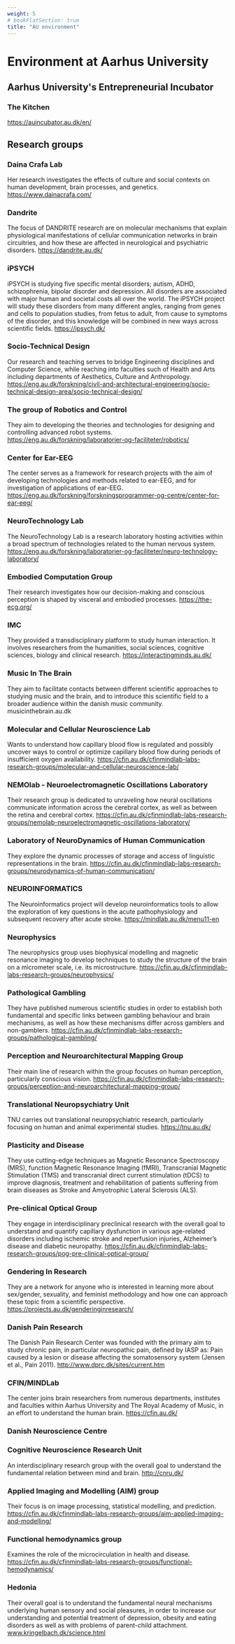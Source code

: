 ```yaml
---
weight: 5
# bookFlatSection: true
title: "AU environment"
---
```


# Environment at Aarhus University

## Aarhus University's Entrepreneurial Incubator
### The Kitchen
https://auincubator.au.dk/en/

## Research groups
### Daina Crafa Lab
Her research investigates the effects of culture and social contexts on human development, brain processes, and genetics.
https://www.dainacrafa.com/

### Dandrite
The focus of DANDRITE research are on molecular mechanisms that explain physiological manifestations of cellular communication networks in brain circuitries, and how these are affected in neurological and psychiatric disorders.
https://dandrite.au.dk/

### iPSYCH
iPSYCH is studying five specific mental disorders; autism, ADHD, schizophrenia, bipolar disorder and depression. All disorders are associated with major human and societal costs all over the world. The iPSYCH project will study these disorders from many different angles, ranging from genes and cells to population studies, from fetus to adult, from cause to symptoms of the disorder, and this knowledge will be combined in new ways across scientific fields.
https://ipsych.dk/

### Socio-Technical Design
Our research and teaching serves to bridge Engineering disciplines and Computer Science, while reaching into faculties such of Health and Arts including departments of Aesthetics, Culture and Anthropology.
https://eng.au.dk/forskning/civil-and-architectural-engineering/socio-technical-design-area/socio-technical-design/

### The group of Robotics and Control
They aim to developing the theories and technologies for designing and controlling advanced robot systems.
https://eng.au.dk/forskning/laboratorier-og-faciliteter/robotics/

### Center for Ear-EEG
The center serves as a framework for research projects with the aim of developing technologies and methods related to ear-EEG, and for investigation of applications of ear-EEG.
https://eng.au.dk/forskning/forskningsprogrammer-og-centre/center-for-ear-eeg/

### NeuroTechnology Lab
The NeuroTechnology Lab is a research laboratory hosting activities within a broad spectrum of technologies related to the human nervous system.
https://eng.au.dk/forskning/laboratorier-og-faciliteter/neuro-technology-laboratory/

### Embodied Computation Group
Their research investigates how our decision-making and conscious perception is shaped by visceral and embodied processes.
https://the-ecg.org/

### IMC
They provided a transdisciplinary platform to study human interaction. It involves researchers from the humanities, social sciences, cognitive sciences, biology and clinical research.
https://interactingminds.au.dk/

### Music In The Brain
They aim to facilitate contacts between different scientific approaches to studying music and the brain, and to introduce this scientific field to a broader audience within the danish music community.
musicinthebrain.au.dk

### Molecular and Cellular Neuroscience Lab
Wants to understand how capillary blood flow is regulated and possibly uncover ways to control or optimize capillary blood flow during periods of insufficient oxygen availability.
https://cfin.au.dk/cfinmindlab-labs-research-groups/molecular-and-cellular-neuroscience-lab/

### NEMOlab - Neuroelectromagnetic Oscillations Laboratory
Their research group is dedicated to unraveling how neural oscillations communicate information across the cerebral cortex, as well as between the retina and cerebral cortex.
https://cfin.au.dk/cfinmindlab-labs-research-groups/nemolab-neuroelectromagnetic-oscillations-laboratory/

### Laboratory of NeuroDynamics of Human Communication
They explore the dynamic processes of storage and access of linguistic representations in the brain.
https://cfin.au.dk/cfinmindlab-labs-research-groups/neurodynamics-of-human-communication/

### NEUROINFORMATICS
The Neuroinformatics project will develop neuroinformatics tools to allow the exploration of key questions in the acute pathophysiology and subsequent recovery after acute stroke.
https://mindlab.au.dk/menu11-en

### Neurophysics
The neurophysics group uses biophysical modelling and magnetic resonance imaging to develop techniques to study the structure of the brain on a micrometer scale, i.e. its microstructure.
https://cfin.au.dk/cfinmindlab-labs-research-groups/neurophysics/

### Pathological Gambling
They have published numerous scientific studies in order to establish both fundamental and specific links between gambling behaviour and brain mechanisms, as well as how these mechanisms differ across gamblers and non-gamblers.
https://cfin.au.dk/cfinmindlab-labs-research-groups/pathological-gambling/

### Perception and Neuroarchitectural Mapping Group
Their main line of research within the group focuses on human perception, particularly conscious vision.
https://cfin.au.dk/cfinmindlab-labs-research-groups/perception-and-neuroarchitectural-mapping-group/

### Translational Neuropsychiatry Unit
TNU carries out translational neuropsychiatric research, particularly focusing on human and animal experimental studies.
https://tnu.au.dk/

### Plasticity and Disease
They use cutting-edge techniques as Magnetic Resonance Spectroscopy (MRS), function Magnetic Resonance Imaging (fMRI), Transcranial Magnetic Stimulation (TMS) and transcranial direct current stimulation (tDCS) to improve diagnosis, treatment and rehabilitation of patients suffering from brain diseases as Stroke and Amyotrophic Lateral Sclerosis (ALS).

### Pre-clinical Optical Group
They engage  in interdisciplinary preclinical research with the overall goal to understand and quantify capillary dysfunction in various age-related disorders including ischemic stroke and reperfusion injuries, Alzheimer’s disease and diabetic neuropathy.
https://cfin.au.dk/cfinmindlab-labs-research-groups/pog-pre-clinical-optical-group/

### Gendering In Research
They are a network for anyone who is interested in learning more about sex/gender, sexuality, and feminist methodology and how one can approach these topic from a scientific perspective.
https://projects.au.dk/genderinginresearch/

### Danish Pain Research 
The Danish Pain Research Center was founded with the primary aim to study chronic pain, in particular neuropathic pain, defined by IASP as: Pain caused by a lesion or disease affecting the somatosensory system (Jensen et al., Pain 2011).
http://www.dprc.dk/sites/current.htm

### CFIN/MINDLab
The center joins brain researchers from numerous departments, institutes and faculties within Aarhus University and The Royal Academy of Music, in an effort to understand the human brain.
https://cfin.au.dk/

### Danish Neuroscience Centre

###  Cognitive Neuroscience Research Unit
An interdisciplinary research group with the overall goal to understand the fundamental relation between mind and brain.
http://cnru.dk/

### Applied Imaging and Modelling (AIM) group
Their focus is on image processing, statistical modelling, and prediction.
https://cfin.au.dk/cfinmindlab-labs-research-groups/aim-applied-imaging-and-modelling/

### Functional hemodynamics group 
Examines the role of the microcirculation in health and disease.
https://cfin.au.dk/cfinmindlab-labs-research-groups/functional-hemodynamics/

### Hedonia
Their overall goal is to understand the fundamental neural mechanisms underlying human sensory and social pleasures, in order to increase our understanding and potential treatment of depression, obesity and eating disorders as well as with problems of parent-child attachment.
www.kringelbach.dk/science.html